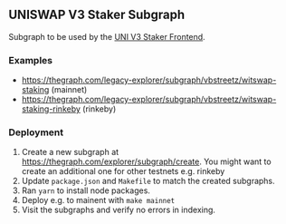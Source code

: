 ## UNISWAP V3 Staker Subgraph

Subgraph to be used by the [UNI V3 Staker Frontend](https://github.com/vbstreetz/uniswap-v3-staker-frontend).

### Examples

- https://thegraph.com/legacy-explorer/subgraph/vbstreetz/witswap-staking (mainnet)
- https://thegraph.com/legacy-explorer/subgraph/vbstreetz/witswap-staking-rinkeby (rinkeby)

### Deployment

1. Create a new subgraph at https://thegraph.com/explorer/subgraph/create. You might want to create an additional one for other testnets e.g. rinkeby
2. Update `package.json` and `Makefile` to match the created subgraphs.
3. Ran `yarn` to install node packages.
4. Deploy e.g. to mainent with `make mainnet`
5. Visit the subgraphs and verify no errors in indexing.
